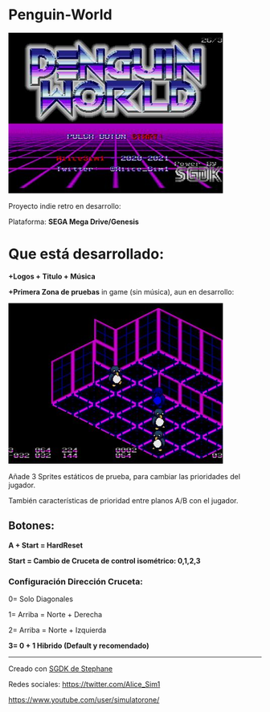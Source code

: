 # Penguin-World

![Titulo](https://raw.githubusercontent.com/alicesim1/Penguin-World/main/screenshot/titulo.jpg)

Proyecto indie retro en desarrollo:

Plataforma: **SEGA Mega Drive/Genesis**

# Que está desarrollado: #
**+Logos + Titulo + Música**

**+Primera Zona de pruebas** in game (sin música), aun en desarrollo:

![Test Zone 1](https://raw.githubusercontent.com/alicesim1/Penguin-World/main/screenshot/testzone1.jpg)

Añade 3 Sprites estáticos de prueba, para cambiar las prioridades del jugador.

También características de prioridad entre planos A/B con el jugador.


## Botones: ##
**A + Start = HardReset**

**Start = Cambio de Cruceta de control isométrico: 0,1,2,3**

### Configuración Dirección Cruceta: ###
0= Solo Diagonales

1= Arriba = Norte + Derecha

2= Arriba = Norte + Izquierda

**3= 0 + 1 Hibrido (Default y recomendado)**

----------------------------------------------------------

Creado con [SGDK de Stephane](https://github.com/Stephane-D/SGDK)


Redes sociales:
https://twitter.com/Alice_Sim1

https://www.youtube.com/user/simulatorone/